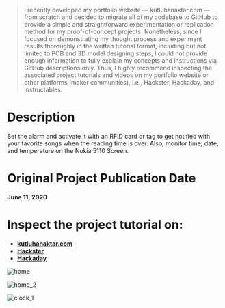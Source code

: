 > I recently developed my portfolio website — kutluhanaktar.com — from scratch and decided to migrate all of my codebase to GitHub to provide a simple and straightforward experimentation or replication method for my proof-of-concept projects. Nonetheless, since I focused on demonstrating my thought process and experiment results thoroughly in the written tutorial format, including but not limited to PCB and 3D model designing steps, I could not provide enough information to fully explain my concepts and instructions via GitHub descriptions only. Thus, I highly recommend inspecting the associated project tutorials and videos on my portfolio website or other platforms (maker communities), i.e., Hackster, Hackaday, and Instructables.

# Description

Set the alarm and activate it with an RFID card or tag to get notified with your favorite songs when the reading time is over. Also, monitor time, date, and temperature on the Nokia 5110 Screen.

# Original Project Publication Date

**June 11, 2020**

# Inspect the project tutorial on:

- **[kutluhanaktar.com](https://www.kutluhanaktar.com/projects/Arduino_RFID_Reading_Time_Checker_with_MP3_Player_and_RTC/)**
- **[Hackster](https://www.hackster.io/kutluhan-aktar/arduino-rfid-reading-time-checker-with-mp3-player-and-rtc-d2319b)**
- **[Hackaday](https://hackaday.io/project/172337-arduino-rfid-reading-time-checker-with-mp3-player)**

![home](https://github.com/user-attachments/assets/6a9f4923-68d1-463f-b35a-997e3d74a827)

![home_2](https://github.com/user-attachments/assets/e5094a13-9aa7-40df-a08b-900acc4506d3)

![clock_1](https://github.com/user-attachments/assets/37660231-8f13-4164-87fc-8bfb55670f91)
